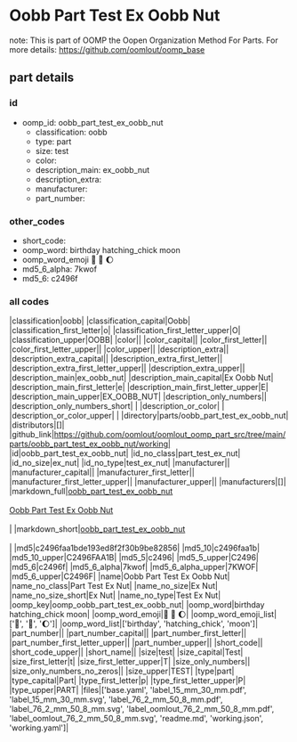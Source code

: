 # Oobb Part Test Ex Oobb Nut  

note: This is part of OOMP the Oopen Organization Method For Parts. For more details: https://github.com/oomlout/oomp_base

##  part details





### id
* oomp_id: oobb_part_test_ex_oobb_nut
  * classification: oobb
  * type: part
  * size: test
  * color: 
  * description_main: ex_oobb_nut
  * description_extra: 
  * manufacturer: 
  * part_number: 

### other_codes
* short_code: 
* oomp_word: birthday hatching_chick moon
* oomp_word_emoji :birthday: :hatching_chick: :moon:
* md5_6_alpha: 7kwof
* md5_6: c2496f

### all codes 
|classification|oobb|
|classification_capital|Oobb|
|classification_first_letter|o|
|classification_first_letter_upper|O|
|classification_upper|OOBB|
|color||
|color_capital||
|color_first_letter||
|color_first_letter_upper||
|color_upper||
|description_extra||
|description_extra_capital||
|description_extra_first_letter||
|description_extra_first_letter_upper||
|description_extra_upper||
|description_main|ex_oobb_nut|
|description_main_capital|Ex Oobb Nut|
|description_main_first_letter|e|
|description_main_first_letter_upper|E|
|description_main_upper|EX_OOBB_NUT|
|description_only_numbers||
|description_only_numbers_short| |
|description_or_color| |
|description_or_color_upper| |
|directory|parts/oobb_part_test_ex_oobb_nut|
|distributors|[]|
|github_link|https://github.com/oomlout/oomlout_oomp_part_src/tree/main/parts/oobb_part_test_ex_oobb_nut/working|
|id|oobb_part_test_ex_oobb_nut|
|id_no_class|part_test_ex_nut|
|id_no_size|ex_nut|
|id_no_type|test_ex_nut|
|manufacturer||
|manufacturer_capital||
|manufacturer_first_letter||
|manufacturer_first_letter_upper||
|manufacturer_upper||
|manufacturers|[]|
|markdown_full|[oobb_part_test_ex_oobb_nut](https://github.com/oomlout/oomlout_oomp_part_src/tree/main/parts/oobb_part_test_ex_oobb_nut/working)<br>[](https://github.com/oomlout/oomlout_oomp_part_src/tree/main/parts/oobb_part_test_ex_oobb_nut/working)<br>[Oobb Part Test Ex Oobb Nut](https://github.com/oomlout/oomlout_oomp_part_src/tree/main/parts/oobb_part_test_ex_oobb_nut/working)<br><br>|
|markdown_short|[oobb_part_test_ex_oobb_nut](https://github.com/oomlout/oomlout_oomp_part_src/tree/main/parts/oobb_part_test_ex_oobb_nut/working)<br><br>|
|md5|c2496faa1bde193ed8f2f30b9be82856|
|md5_10|c2496faa1b|
|md5_10_upper|C2496FAA1B|
|md5_5|c2496|
|md5_5_upper|C2496|
|md5_6|c2496f|
|md5_6_alpha|7kwof|
|md5_6_alpha_upper|7KWOF|
|md5_6_upper|C2496F|
|name|Oobb Part Test Ex Oobb Nut|
|name_no_class|Part Test Ex Nut|
|name_no_size|Ex Nut|
|name_no_size_short|Ex Nut|
|name_no_type|Test Ex Nut|
|oomp_key|oomp_oobb_part_test_ex_oobb_nut|
|oomp_word|birthday hatching_chick moon|
|oomp_word_emoji|:birthday: :hatching_chick: :moon:|
|oomp_word_emoji_list|[':birthday:', ':hatching_chick:', ':moon:']|
|oomp_word_list|['birthday', 'hatching_chick', 'moon']|
|part_number||
|part_number_capital||
|part_number_first_letter||
|part_number_first_letter_upper||
|part_number_upper||
|short_code||
|short_code_upper||
|short_name||
|size|test|
|size_capital|Test|
|size_first_letter|t|
|size_first_letter_upper|T|
|size_only_numbers||
|size_only_numbers_no_zeros||
|size_upper|TEST|
|type|part|
|type_capital|Part|
|type_first_letter|p|
|type_first_letter_upper|P|
|type_upper|PART|
|files|['base.yaml', 'label_15_mm_30_mm.pdf', 'label_15_mm_30_mm.svg', 'label_76_2_mm_50_8_mm.pdf', 'label_76_2_mm_50_8_mm.svg', 'label_oomlout_76_2_mm_50_8_mm.pdf', 'label_oomlout_76_2_mm_50_8_mm.svg', 'readme.md', 'working.json', 'working.yaml']|
